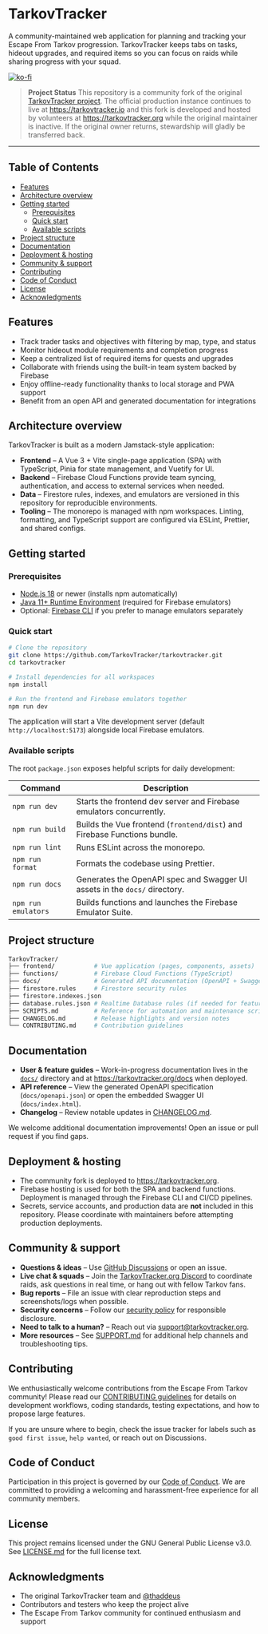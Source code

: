 # TarkovTracker

A community-maintained web application for planning and tracking your Escape From Tarkov progression. TarkovTracker keeps tabs on tasks, hideout upgrades, and required items so you can focus on raids while sharing progress with your squad.

[![ko-fi](https://ko-fi.com/img/githubbutton_sm.svg)](https://ko-fi.com/N4N31IEP8Z)

> **Project Status**
> This repository is a community fork of the original [TarkovTracker project](https://github.com/TarkovTracker/TarkovTracker). The official production instance continues to live at <https://tarkovtracker.io> and this fork is developed and hosted by volunteers at <https://tarkovtracker.org> while the original maintainer is inactive. If the original owner returns, stewardship will gladly be transferred back.

---

## Table of Contents

- [Features](#features)
- [Architecture overview](#architecture-overview)
- [Getting started](#getting-started)
  - [Prerequisites](#prerequisites)
  - [Quick start](#quick-start)
  - [Available scripts](#available-scripts)
- [Project structure](#project-structure)
- [Documentation](#documentation)
- [Deployment & hosting](#deployment--hosting)
- [Community & support](#community--support)
- [Contributing](#contributing)
- [Code of Conduct](#code-of-conduct)
- [License](#license)
- [Acknowledgments](#acknowledgments)

## Features

- Track trader tasks and objectives with filtering by map, type, and status
- Monitor hideout module requirements and completion progress
- Keep a centralized list of required items for quests and upgrades
- Collaborate with friends using the built-in team system backed by Firebase
- Enjoy offline-ready functionality thanks to local storage and PWA support
- Benefit from an open API and generated documentation for integrations

## Architecture overview

TarkovTracker is built as a modern Jamstack-style application:

- **Frontend** – A Vue 3 + Vite single-page application (SPA) with TypeScript, Pinia for state management, and Vuetify for UI.
- **Backend** – Firebase Cloud Functions provide team syncing, authentication, and access to external services when needed.
- **Data** – Firestore rules, indexes, and emulators are versioned in this repository for reproducible environments.
- **Tooling** – The monorepo is managed with npm workspaces. Linting, formatting, and TypeScript support are configured via ESLint, Prettier, and shared configs.

## Getting started

### Prerequisites

- [Node.js 18](https://nodejs.org/en/download/) or newer (installs npm automatically)
- [Java 11+ Runtime Environment](https://firebase.google.com/docs/emulator-suite/install_and_configure) (required for Firebase emulators)
- Optional: [Firebase CLI](https://firebase.google.com/docs/cli) if you prefer to manage emulators separately

### Quick start

```bash
# Clone the repository
git clone https://github.com/TarkovTracker/tarkovtracker.git
cd tarkovtracker

# Install dependencies for all workspaces
npm install

# Run the frontend and Firebase emulators together
npm run dev
```

The application will start a Vite development server (default `http://localhost:5173`) alongside local Firebase emulators.

### Available scripts

The root `package.json` exposes helpful scripts for daily development:

| Command | Description |
| --- | --- |
| `npm run dev` | Starts the frontend dev server and Firebase emulators concurrently. |
| `npm run build` | Builds the Vue frontend (`frontend/dist`) and Firebase Functions bundle. |
| `npm run lint` | Runs ESLint across the monorepo. |
| `npm run format` | Formats the codebase using Prettier. |
| `npm run docs` | Generates the OpenAPI spec and Swagger UI assets in the `docs/` directory. |
| `npm run emulators` | Builds functions and launches the Firebase Emulator Suite. |

## Project structure

```bash
TarkovTracker/
├── frontend/           # Vue application (pages, components, assets)
├── functions/          # Firebase Cloud Functions (TypeScript)
├── docs/               # Generated API documentation (OpenAPI + Swagger UI)
├── firestore.rules     # Firestore security rules
├── firestore.indexes.json
├── database.rules.json # Realtime Database rules (if needed for features)
├── SCRIPTS.md          # Reference for automation and maintenance scripts
├── CHANGELOG.md        # Release highlights and version notes
└── CONTRIBUTING.md     # Contribution guidelines
```

## Documentation

- **User & feature guides** – Work-in-progress documentation lives in the [`docs/`](docs/) directory and at <https://tarkovtracker.org/docs> when deployed.
- **API reference** – View the generated OpenAPI specification (`docs/openapi.json`) or open the embedded Swagger UI (`docs/index.html`).
- **Changelog** – Review notable updates in [CHANGELOG.md](CHANGELOG.md).

We welcome additional documentation improvements! Open an issue or pull request if you find gaps.

## Deployment & hosting

- The community fork is deployed to <https://tarkovtracker.org>.
- Firebase hosting is used for both the SPA and backend functions. Deployment is managed through the Firebase CLI and CI/CD pipelines.
- Secrets, service accounts, and production data are **not** included in this repository. Please coordinate with maintainers before attempting production deployments.

## Community & support
- **Questions & ideas** – Use [GitHub Discussions](https://github.com/TarkovTracker-org/tarkovtracker/discussions) or open an issue.
- **Live chat & squads** – Join the [TarkovTracker.org Discord](https://discord.gg/M8nBgA2sT6) to coordinate raids, ask questions in real time, or hang out with fellow Tarkov fans.
- **Bug reports** – File an issue with clear reproduction steps and screenshots/logs when possible.
- **Security concerns** – Follow our [security policy](SECURITY.md) for responsible disclosure.
- **Need to talk to a human?** – Reach out via [support@tarkovtracker.org](mailto:support@tarkovtracker.org).
- **More resources** – See [SUPPORT.md](SUPPORT.md) for additional help channels and troubleshooting tips.

## Contributing

We enthusiastically welcome contributions from the Escape From Tarkov community! Please read our [CONTRIBUTING guidelines](CONTRIBUTING.md) for details on development workflows, coding standards, testing expectations, and how to propose large features.

If you are unsure where to begin, check the issue tracker for labels such as `good first issue`, `help wanted`, or reach out on Discussions.

## Code of Conduct

Participation in this project is governed by our [Code of Conduct](CODE_OF_CONDUCT.md). We are committed to providing a welcoming and harassment-free experience for all community members.

## License

This project remains licensed under the GNU General Public License v3.0. See [LICENSE.md](LICENSE.md) for the full license text.

## Acknowledgments

- The original TarkovTracker team and [@thaddeus](https://github.com/thaddeus)
- Contributors and testers who keep the project alive
- The Escape From Tarkov community for continued enthusiasm and support
